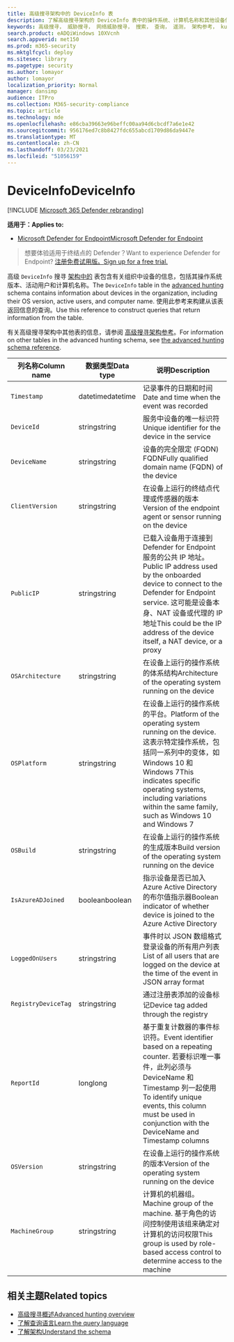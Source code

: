 ```yaml
---
title: 高级搜寻架构中的 DeviceInfo 表
description: 了解高级搜寻架构的 DeviceInfo 表中的操作系统、计算机名称和其他设备信息
keywords: 高级搜寻， 威胁搜寻， 网络威胁搜寻， 搜索， 查询， 遥测， 架构参考， kusto， 表， 列， 数据类型， 说明， deviceinfo， 设备， 操作系统， 平台， 用户， DeviceInfo
search.product: eADQiWindows 10XVcnh
search.appverid: met150
ms.prod: m365-security
ms.mktglfcycl: deploy
ms.sitesec: library
ms.pagetype: security
ms.author: lomayor
author: lomayor
localization_priority: Normal
manager: dansimp
audience: ITPro
ms.collection: M365-security-compliance
ms.topic: article
ms.technology: mde
ms.openlocfilehash: e86cba39663e96beffc00aa94d6cbcdf7a6e1e42
ms.sourcegitcommit: 956176ed7c8b8427fdc655abcd1709d86da9447e
ms.translationtype: MT
ms.contentlocale: zh-CN
ms.lasthandoff: 03/23/2021
ms.locfileid: "51056159"
---
```

# <a name="deviceinfo"></a><span data-ttu-id="2863d-104">DeviceInfo</span><span class="sxs-lookup"><span data-stu-id="2863d-104">DeviceInfo</span></span>

[!INCLUDE [Microsoft 365 Defender rebranding](../../includes/microsoft-defender.md)]

<span data-ttu-id="2863d-105">**适用于：**</span><span class="sxs-lookup"><span data-stu-id="2863d-105">**Applies to:**</span></span>
- [<span data-ttu-id="2863d-106">Microsoft Defender for Endpoint</span><span class="sxs-lookup"><span data-stu-id="2863d-106">Microsoft Defender for Endpoint</span></span>](https://go.microsoft.com/fwlink/p/?linkid=2154037)


><span data-ttu-id="2863d-107">想要体验适用于终结点的 Defender？</span><span class="sxs-lookup"><span data-stu-id="2863d-107">Want to experience Defender for Endpoint?</span></span> [<span data-ttu-id="2863d-108">注册免费试用版。</span><span class="sxs-lookup"><span data-stu-id="2863d-108">Sign up for a free trial.</span></span>](https://www.microsoft.com/microsoft-365/windows/microsoft-defender-atp?ocid=docs-wdatp-advancedhuntingref-abovefoldlink)

<span data-ttu-id="2863d-109">高级 `DeviceInfo` 搜寻 [架构中的](advanced-hunting-overview.md) 表包含有关组织中设备的信息，包括其操作系统版本、活动用户和计算机名称。</span><span class="sxs-lookup"><span data-stu-id="2863d-109">The `DeviceInfo` table in the [advanced hunting](advanced-hunting-overview.md) schema contains information about devices in the organization, including their OS version, active users, and computer name.</span></span> <span data-ttu-id="2863d-110">使用此参考来构建从该表返回信息的查询。</span><span class="sxs-lookup"><span data-stu-id="2863d-110">Use this reference to construct queries that return information from the table.</span></span>

<span data-ttu-id="2863d-111">有关高级搜寻架构中其他表的信息，请参阅 [高级搜寻架构参考](advanced-hunting-schema-reference.md)。</span><span class="sxs-lookup"><span data-stu-id="2863d-111">For information on other tables in the advanced hunting schema, see [the advanced hunting schema reference](advanced-hunting-schema-reference.md).</span></span>

| <span data-ttu-id="2863d-112">列名称</span><span class="sxs-lookup"><span data-stu-id="2863d-112">Column name</span></span> | <span data-ttu-id="2863d-113">数据类型</span><span class="sxs-lookup"><span data-stu-id="2863d-113">Data type</span></span> | <span data-ttu-id="2863d-114">说明</span><span class="sxs-lookup"><span data-stu-id="2863d-114">Description</span></span> |
|-------------|-----------|-------------|
| `Timestamp` | <span data-ttu-id="2863d-115">datetime</span><span class="sxs-lookup"><span data-stu-id="2863d-115">datetime</span></span> | <span data-ttu-id="2863d-116">记录事件的日期和时间</span><span class="sxs-lookup"><span data-stu-id="2863d-116">Date and time when the event was recorded</span></span> |
| `DeviceId` | <span data-ttu-id="2863d-117">string</span><span class="sxs-lookup"><span data-stu-id="2863d-117">string</span></span> | <span data-ttu-id="2863d-118">服务中设备的唯一标识符</span><span class="sxs-lookup"><span data-stu-id="2863d-118">Unique identifier for the device in the service</span></span> |
| `DeviceName` | <span data-ttu-id="2863d-119">string</span><span class="sxs-lookup"><span data-stu-id="2863d-119">string</span></span> | <span data-ttu-id="2863d-120">设备的完全限定 (FQDN) FQDN</span><span class="sxs-lookup"><span data-stu-id="2863d-120">Fully qualified domain name (FQDN) of the device</span></span> |
| `ClientVersion` | <span data-ttu-id="2863d-121">string</span><span class="sxs-lookup"><span data-stu-id="2863d-121">string</span></span> | <span data-ttu-id="2863d-122">在设备上运行的终结点代理或传感器的版本</span><span class="sxs-lookup"><span data-stu-id="2863d-122">Version of the endpoint agent or sensor running on the device</span></span> |
| `PublicIP` | <span data-ttu-id="2863d-123">string</span><span class="sxs-lookup"><span data-stu-id="2863d-123">string</span></span> | <span data-ttu-id="2863d-124">已载入设备用于连接到 Defender for Endpoint 服务的公共 IP 地址。</span><span class="sxs-lookup"><span data-stu-id="2863d-124">Public IP address used by the onboarded device to connect to the Defender for Endpoint service.</span></span> <span data-ttu-id="2863d-125">这可能是设备本身、NAT 设备或代理的 IP 地址</span><span class="sxs-lookup"><span data-stu-id="2863d-125">This could be the IP address of the device itself, a NAT device, or a proxy</span></span> |
| `OSArchitecture` | <span data-ttu-id="2863d-126">string</span><span class="sxs-lookup"><span data-stu-id="2863d-126">string</span></span> | <span data-ttu-id="2863d-127">在设备上运行的操作系统的体系结构</span><span class="sxs-lookup"><span data-stu-id="2863d-127">Architecture of the operating system running on the device</span></span> |
| `OSPlatform` | <span data-ttu-id="2863d-128">string</span><span class="sxs-lookup"><span data-stu-id="2863d-128">string</span></span> | <span data-ttu-id="2863d-129">在设备上运行的操作系统的平台。</span><span class="sxs-lookup"><span data-stu-id="2863d-129">Platform of the operating system running on the device.</span></span> <span data-ttu-id="2863d-130">这表示特定操作系统，包括同一系列中的变体，如 Windows 10 和 Windows 7</span><span class="sxs-lookup"><span data-stu-id="2863d-130">This indicates specific operating systems, including variations within the same family, such as Windows 10 and Windows 7</span></span> |
| `OSBuild` | <span data-ttu-id="2863d-131">string</span><span class="sxs-lookup"><span data-stu-id="2863d-131">string</span></span> | <span data-ttu-id="2863d-132">在设备上运行的操作系统的生成版本</span><span class="sxs-lookup"><span data-stu-id="2863d-132">Build version of the operating system running on the device</span></span> |
| `IsAzureADJoined` | <span data-ttu-id="2863d-133">boolean</span><span class="sxs-lookup"><span data-stu-id="2863d-133">boolean</span></span> | <span data-ttu-id="2863d-134">指示设备是否已加入 Azure Active Directory 的布尔值指示器</span><span class="sxs-lookup"><span data-stu-id="2863d-134">Boolean indicator of whether device is joined to the Azure Active Directory</span></span> |
| `LoggedOnUsers` | <span data-ttu-id="2863d-135">string</span><span class="sxs-lookup"><span data-stu-id="2863d-135">string</span></span> | <span data-ttu-id="2863d-136">事件时以 JSON 数组格式登录设备的所有用户列表</span><span class="sxs-lookup"><span data-stu-id="2863d-136">List of all users that are logged on the device at the time of the event in JSON array format</span></span> |
| `RegistryDeviceTag` | <span data-ttu-id="2863d-137">string</span><span class="sxs-lookup"><span data-stu-id="2863d-137">string</span></span> | <span data-ttu-id="2863d-138">通过注册表添加的设备标记</span><span class="sxs-lookup"><span data-stu-id="2863d-138">Device tag added through the registry</span></span> |
| `ReportId` | <span data-ttu-id="2863d-139">long</span><span class="sxs-lookup"><span data-stu-id="2863d-139">long</span></span> | <span data-ttu-id="2863d-140">基于重复计数器的事件标识符。</span><span class="sxs-lookup"><span data-stu-id="2863d-140">Event identifier based on a repeating counter.</span></span> <span data-ttu-id="2863d-141">若要标识唯一事件，此列必须与 DeviceName 和 Timestamp 列一起使用</span><span class="sxs-lookup"><span data-stu-id="2863d-141">To identify unique events, this column must be used in conjunction with the DeviceName and Timestamp columns</span></span> |
| `OSVersion` | <span data-ttu-id="2863d-142">string</span><span class="sxs-lookup"><span data-stu-id="2863d-142">string</span></span> | <span data-ttu-id="2863d-143">在设备上运行的操作系统的版本</span><span class="sxs-lookup"><span data-stu-id="2863d-143">Version of the operating system running on the device</span></span> |
| `MachineGroup` | <span data-ttu-id="2863d-144">string</span><span class="sxs-lookup"><span data-stu-id="2863d-144">string</span></span> | <span data-ttu-id="2863d-145">计算机的机器组。</span><span class="sxs-lookup"><span data-stu-id="2863d-145">Machine group of the machine.</span></span> <span data-ttu-id="2863d-146">基于角色的访问控制使用该组来确定对计算机的访问权限</span><span class="sxs-lookup"><span data-stu-id="2863d-146">This group is used by role-based access control to determine access to the machine</span></span> |

## <a name="related-topics"></a><span data-ttu-id="2863d-147">相关主题</span><span class="sxs-lookup"><span data-stu-id="2863d-147">Related topics</span></span>
- [<span data-ttu-id="2863d-148">高级搜寻概述</span><span class="sxs-lookup"><span data-stu-id="2863d-148">Advanced hunting overview</span></span>](advanced-hunting-overview.md)
- [<span data-ttu-id="2863d-149">了解查询语言</span><span class="sxs-lookup"><span data-stu-id="2863d-149">Learn the query language</span></span>](advanced-hunting-query-language.md)
- [<span data-ttu-id="2863d-150">了解架构</span><span class="sxs-lookup"><span data-stu-id="2863d-150">Understand the schema</span></span>](advanced-hunting-schema-reference.md)
